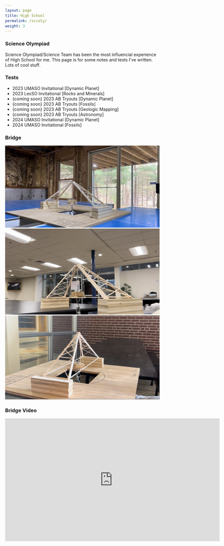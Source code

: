 ```yaml
---
layout: page
title: High School
permalink: /scioly/
weight: 3
---
```


### Science Olympiad

<div class="scienceteam">
        <p class="blurbt">
          Science Olympiad/Science Team has been the most influencial experience of High School for me. This page is for some notes and tests I've written. Lots of cool stuff. 
        </p>
      </div>

<h3>Tests</h3>
<script src="https://kit.fontawesome.com/9e06b409af.js" crossorigin="anonymous"></script>

<ul class="noindent">
    <li> 
        <a href="https://drive.google.com/drive/folders/19dpm8k1W71dZIXnDxzovbOWfOix-4Gt5?usp=sharing" target="_blank"><i class="far fa-folder"></i></a>
    2023 UMASO Invitational [Dynamic Planet]
    </li>
    <li>
        <a href="https://drive.google.com/drive/folders/1l8lhq-HD-iNDor_TD7ZOK2erw_JkncWF?usp=sharing" target="_blank"><i class="far fa-folder"></i></a>
    2023 LexSO Invitational [Rocks and Minerals]
    </li>
    <li>
        <a href="https://drive.google.com/drive/folders/1l8lhq-HD-iNDor_TD7ZOK2erw_JkncWF?usp=sharing" target="_blank"><i class="far fa-folder"></i></a>
    {coming soon} 2023 AB Tryouts [Dynamic Planet]
    </li>
    <li>
        <a href="https://drive.google.com/drive/folders/1l8lhq-HD-iNDor_TD7ZOK2erw_JkncWF?usp=sharing" target="_blank"><i class="far fa-folder"></i></a>
    {coming soon} 2023 AB Tryouts [Fossils]
    </li>
    <li>
        <a href="https://drive.google.com/drive/folders/1l8lhq-HD-iNDor_TD7ZOK2erw_JkncWF?usp=sharing" target="_blank"><i class="far fa-folder"></i></a>
    {coming soon} 2023 AB Tryouts [Geologic Mapping]
    </li>
    <li>
        <a href="https://drive.google.com/drive/folders/1l8lhq-HD-iNDor_TD7ZOK2erw_JkncWF?usp=sharing" target="_blank"><i class="far fa-folder"></i></a>
    {coming soon} 2023 AB Tryouts [Astronomy]
    </li>
    <li>
        <a href="https://drive.google.com/drive/folders/1c5Wruf5QfiRSeqvWs06CyEj8rMrLiv_G?usp=sharing" target="_blank"><i class="far fa-folder"></i></a>
    2024 UMASO Invitational [Dynamic Planet]
    </li>
    <li>
        <a href="https://drive.google.com/drive/folders/1kdQyV-qecgIwq3rBMoxlfr4H-2pfe6Ea?usp=sharing" target="_blank"><i class="far fa-folder"></i></a>
    2024 UMASO Invitational [Fossils]
    </li>
</ul>
<h3>Bridge</h3>
<div id="slideshow-example" data-component="slideshow" class="slideshow-container">
    <div role="list" class="slides">
        <div class="slide">
            <img src="/img/b1.jpg" alt="">
        </div>
        <div class="slide">
            <img src="/img/b2.jpg" alt="">
        </div>
        <div class="slide">
            <img src="/img/b3.jpg" alt="">
        </div>
    </div>
</div>

<script>
  var slideshows = document.querySelectorAll('[data-component="slideshow"]');
  slideshows.forEach(initSlideShow);
  function initSlideShow(slideshow) {
    var slides = document.querySelectorAll(`#${slideshow.id} [role="list"] .slide`);
    var index = 0;
    var time = 5000;
    // Apply initial state to slides
    slides.forEach((slide, i) => {
      slide.style.animation = i === index ? 'fade-in 1s ease-in-out' : 'none';
      slide.style.opacity = i === index ? '1' : '0';
    });
    setInterval(() => {
      slides[index].style.animation = 'fade-out 1s ease-in-out';
      slides[index].style.opacity = '0';
      index++;
      if (index === slides.length) {
        index = 0;
      }
      slides[index].style.animation = 'fade-in 1s ease-in-out';
      slides[index].style.opacity = '1';
    }, time);
  }
</script>


<div class="vid-container project-vid">
  <h3 class="project-title">Bridge Video</h3>
  <p class="project-details">
    <iframe width="700" height="400" src="https://www.youtube.com/embed/s9GFkTlP6ME" title="YouTube video player" frameborder="0" allow="accelerometer; autoplay; clipboard-write; encrypted-media; gyroscope; picture-in-picture; web-share" allowfullscreen></iframe>
  </p>
</div>
<!---
### Extra
<div class="idk">
        <p class="blurbt">
          Some other stuff  
        </p>
      </div>
<h3>Debate</h3>
<script src="https://kit.fontawesome.com/9e06b409af.js" crossorigin="anonymous"></script>
<h1>Resources</h1>
<ul class="noindent">
    <li> 
    <span class="inline-icon">
        <a href="https://plato.stanford.edu/index.html" target="_blank"><i class="far fa-folder"></i></a>
    </span> 
    Stanford Encyclopedia of Philosophy
    </li>
    <li> 
    <span class="inline-icon">
        <a href="https://www.elsewhere.org/pomo/" target="_blank"><i class="far fa-folder"></i></a>
    </span> 
    Postmodernism site for spreading drills
    </li> 
</ul>
<h3>Student Goverment</h3>
<ul>
    <li><a href="https://sites.google.com/abschools.org/studentcouncil/home?authuser=0">AB Student Council</a></li>
</ul>
<h3>Politics</h3>
<img src="/img/PoliticalCompass.jpg" alt="">
### Links
<div class="links">
        <p class="blurbt">
            Links for convience 
        </p>
</div>
--->